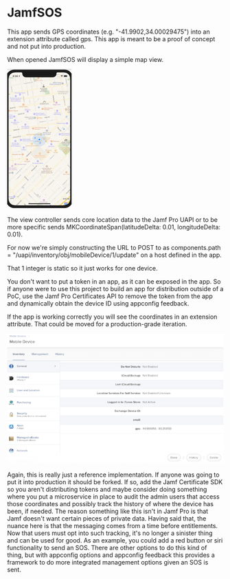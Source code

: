 # JamfSOS
This app sends GPS coordinates (e.g. "-41.9902,34.00029475") into an extension attribute called gps. This app is meant to be a proof of concept and not put into production.

When opened JamfSOS will display a simple map view.

![alt text](https://github.com/krypted/JamfGPS/blob/master/JamfGPSScreen.png)

The view controller sends core location data to the Jamf Pro UAPI or to be more specific sends MKCoordinateSpan(latitudeDelta: 0.01, longitudeDelta: 0.01).

For now we're simply constructing the URL to POST to as components.path = "/uapi/inventory/obj/mobileDevice/1/update" on a host defined in the app. 

That 1 integer is static so it just works for one device. 

You don't want to put a token in an app, as it can be exposed in the app. So if anyone were to use this project to build an app for distribution outside of a PoC, use the Jamf Pro Certificates API to remove the token from the app and dynamically obtain the device ID using appconfig feedback.

If the app is working correctly you will see the coordinates in an extension attribute. That could be moved for a production-grade iteration. 

![alt text](https://github.com/krypted/JamfGPS/blob/master/jamfwithgps.png)
  
Again, this is really just a reference implementation. If anyone was going to put it into production it should be forked. If so, add the Jamf Certificate SDK so you aren't distributing tokens and maybe consider doing something where you put a microservice in place to audit the admin users that access those coordinates and possibly track the history of where the device has been, if needed. The reason something like this isn't in Jamf Pro is that Jamf doesn't want certain pieces of private data. Having said that, the nuance here is that the messaging comes from a time before entitlements. Now that users must opt into such tracking, it's no longer a sinister thing and can be used for good. As an example, you could add a red button or siri functionality to send an SOS. There are other options to do this kind of thing, but with appconfig options and appconfig feedback this provides a framework to do more integrated management options given an SOS is sent. 
